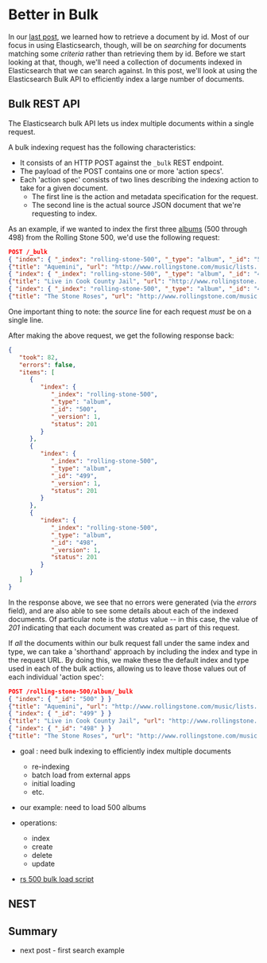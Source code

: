 # Better in Bulk

In our [last post](http://www.textualdevelopment.com/2015/06/11/you-get-what-you-give/), we learned
how to retrieve a document by id.  Most of our focus in using Elasticsearch, though, will be on
_searching_ for documents matching some _criteria_ rather than retrieving them by id.  Before we
start looking at that, though, we'll need a collection of documents indexed in Elasticsearch that we
can search against.  In this post, we'll look at using the Elasticsearch Bulk API to efficiently
index a large number of documents.



## Bulk REST API

The Elasticsearch bulk API lets us index multiple documents within a single request.  

A bulk indexing request has the following characteristics:

* It consists of an HTTP POST against the `_bulk` REST endpoint.
* The payload of the POST contains one or more 'action specs'.
* Each 'action spec' consists of two lines describing the indexing action to take for a given document.
	* The first line is the action and metadata specification for the request.
	* The second line is the actual source JSON document that we're requesting to index.

As an example, if we wanted to index the first three [albums]() (500 through 498) from the Rolling
Stone 500, we'd use the following request:

```json
POST /_bulk
{ "index": { "_index": "rolling-stone-500", "_type": "album", "_id": "500" } }
{"title": "Aquemini", "url": "http://www.rollingstone.com/music/lists..." }
{ "index": { "_index": "rolling-stone-500", "_type": "album", "_id": "499" } }
{"title": "Live in Cook County Jail", "url": "http://www.rollingstone..." }
{ "index": { "_index": "rolling-stone-500", "_type": "album", "_id": "498" } }
{"title": "The Stone Roses", "url": "http://www.rollingstone.com/music..."}
```

One important thing to note: the _source_ line for each request _must_ be on a single line.

After making the above request, we get the following response back:

```json
{
   "took": 82,
   "errors": false,
   "items": [
      {
         "index": {
            "_index": "rolling-stone-500",
            "_type": "album",
            "_id": "500",
            "_version": 1,
            "status": 201
         }
      },
      {
         "index": {
            "_index": "rolling-stone-500",
            "_type": "album",
            "_id": "499",
            "_version": 1,
            "status": 201
         }
      },
      {
         "index": {
            "_index": "rolling-stone-500",
            "_type": "album",
            "_id": "498",
            "_version": 1,
            "status": 201
         }
      }
   ]
}
```

In the response above, we see that no errors were generated (via the _errors_ field), and are also
able to see some details about each of the indexed documents.  Of particular note is the _status_
value -- in this case, the value of _201_ indicating that each document was created as part of this
request.

If _all_ the documents within our bulk request fall under the same index and type, we can take a
'shorthand' approach by including the index and type in the request URL.  By doing this, we make
these the default index and type used in each of the bulk actions, allowing us to leave those values
out of each individual 'action spec':

```json
POST /rolling-stone-500/album/_bulk
{ "index": { "_id": "500" } }
{"title": "Aquemini", "url": "http://www.rollingstone.com/music/lists..." }
{ "index": { "_id": "499" } }
{"title": "Live in Cook County Jail", "url": "http://www.rollingstone..." }
{ "index": { "_id": "498" } }
{"title": "The Stone Roses", "url": "http://www.rollingstone.com/music..."}
```




* goal : need bulk indexing to efficiently index multiple documents
	* re-indexing
	* batch load from external apps
	* initial loading
	* etc.

* our example: need to load 500 albums

* operations:
	* index
	* create
	* delete
	* update



* [rs 500 bulk load script](https://github.com/rickhaffey/textual-development/blob/master/src/util/rolling-stone-500.es.bulk-load)

## NEST

## Summary

* next post - first search example
